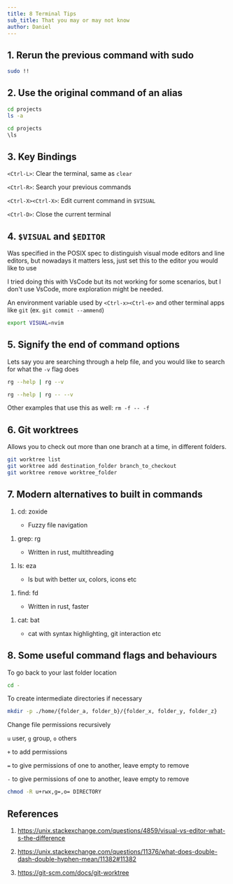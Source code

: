 ```yaml
---
title: 8 Terminal Tips
sub_title: That you may or may not know
author: Daniel
---
```


## 1. Rerun the previous command with sudo

```bash
sudo !!
```

<!-- end_slide -->

## 2. Use the original command of an alias

```bash
cd projects
ls -a
```
<!-- pause -->

```bash
cd projects
\ls
```

<!-- end_slide -->

## 3. Key Bindings

`<Ctrl-L>`: Clear the terminal, same as `clear`

<!-- pause -->

`<Ctrl-R>`: Search your previous commands

<!-- pause -->

`<Ctrl-X><Ctrl-X>`: Edit current command in `$VISUAL`

<!-- pause -->

`<Ctrl-D>`: Close the current terminal

<!-- end_slide -->

## 4. `$VISUAL` and `$EDITOR`

Was specified in the POSIX spec to distinguish visual mode editors and line editors, but nowadays it matters less, just set this to the editor you would like to use

I tried doing this with VsCode but its not working for some scenarios, but I don't use VsCode, more exploration might be needed.

An environment variable used by `<Ctrl-x><Ctrl-e>` and other terminal apps like `git` (ex. `git commit --ammend`)

```bash
export VISUAL=nvim
```

<!-- end_slide -->

## 5. Signify the end of command options

Lets say you are searching through a help file, and you would like to search for what the `-v` flag does

```bash
rg --help | rg --v
```

<!-- pause -->

```bash
rg --help | rg -- --v
```

<!-- pause -->

Other examples that use this as well: `rm -f -- -f`

<!-- end_slide -->

## 6. Git worktrees

Allows you to check out more than one branch at a time, in different folders.

```bash
git worktree list
git worktree add destination_folder branch_to_checkout
git worktree remove worktree_folder
```

<!-- end_slide -->

## 7. Modern alternatives to built in commands

1. cd: zoxide

    - Fuzzy file navigation

<!-- new_line -->

1. grep: rg

    - Written in rust, multithreading

<!-- new_line -->

1. ls: eza

    - ls but with better ux, colors, icons etc

<!-- new_line -->

1. find: fd

    - Written in rust, faster

<!-- new_line -->

1. cat: bat

    - cat with syntax highlighting, git interaction etc

<!-- new_line -->

<!-- end_slide -->

## 8. Some useful command flags and behaviours

To go back to your last folder location

```bash
cd -
```

<!-- pause -->

To create intermediate directories if necessary

```bash
mkdir -p ./home/{folder_a, folder_b}/{folder_x, folder_y, folder_z}
```

<!-- pause -->

Change file permissions recursively

`u` user, `g` group, `o` others

`+` to add permissions

`=` to give permissions of one to another, leave empty to remove

`-` to give permissions of one to another, leave empty to remove

```bash
chmod -R u+rwx,g=,o= DIRECTORY
```

<!-- end_slide -->

## References

1. https://unix.stackexchange.com/questions/4859/visual-vs-editor-what-s-the-difference

1. https://unix.stackexchange.com/questions/11376/what-does-double-dash-double-hyphen-mean/11382#11382

1. https://git-scm.com/docs/git-worktree
